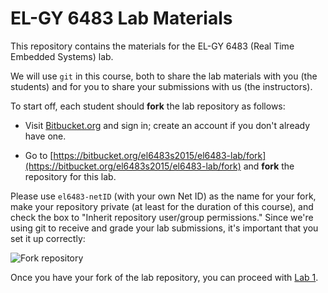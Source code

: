EL-GY 6483 Lab Materials
====================

This repository contains the materials for the EL-GY 6483 (Real Time Embedded Systems) lab.

We will use `git` in this course, both to share the lab materials with you (the students) and for you to share your submissions with us (the instructors).

To start off, each student should **fork** the lab repository as follows:

 * Visit [Bitbucket.org](https://bitbucket.org/) and sign in; create an account if you don't already have one.

 * Go to [https://bitbucket.org/el6483s2015/el6483-lab/fork](https://bitbucket.org/el6483s2015/el6483-lab/fork) and **fork** the repository for this lab.

  Please use `el6483-netID` (with your own Net ID) as the name for your fork, make your repository private (at least for the duration of this course), and check the box to "Inherit repository user/group permissions." Since we're using git to receive and grade your lab submissions, it's important that you set it up correctly:

 ![Fork repository](http://i.imgur.com/OtUAN0N.png)


Once you have your fork of the lab repository, you can proceed with [Lab 1](https://bitbucket.org/el6483s2015/el6483-lab/src/master/1-blinky/).
